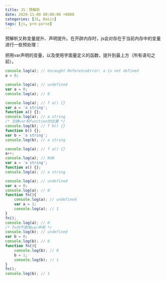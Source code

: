 ```yaml
---
title: JS：预解析
date: 2020-11-08 00:00:00 +0800
categories: [JS, Basic]
tags: [js, pre-parse]
---
```


预解析又称变量提升、声明提升。在开辟内存时，js会对存在于当前内存中的变量进行一些预处理：

把用var声明的变量，以及使用字面量定义的函数，提升到最上方（所有语句之前）。

```javascript
console.log(a); // Uncaught ReferenceError: a is not defined
a = 0;
```

```javascript
console.log(a); // undefined
var a = 0;
console.log(a); // 0
```

```javascript
console.log(a); // f a() {}
var a = 'a string';
function a() {};
console.log(a); // a string
/* 交换var和function的位置 */
console.log(b); // f b() {}
function b() {};
var b = 'a string';
console.log(b); // a string
```

```javascript
console.log(a); // f a() {}
a++;
console.log(a); // NaN
var a = 'a string';
function a() {};
console.log(a); // a string
```

```javascript
console.log(a); // undefined
var a = 0;
console.log(a); // 0
function fn(){
    console.log(a); // undefined
    var a = 1;
    console.log(a); // 1
}
fn();
console.log(a); // 0
/* fn内不使用var声明 */
console.log(b); // undefined
var b = 0;
console.log(b); // 0
function fn(){
    console.log(b); // 0
    b = 1;
    console.log(b); // 1
}
fn();
console.log(b); // 1
```
